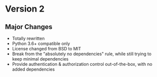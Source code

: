 # Version 2

## Major Changes

* Totally rewritten
* Python 3.6+ compatible only
* License changed from BSD to MIT
* Break from the "absolutely no dependencies" rule, while still trying
  to keep minimal dependencies
* Provide authentication & authorization control out-of-the-box, with
  no added dependencies
